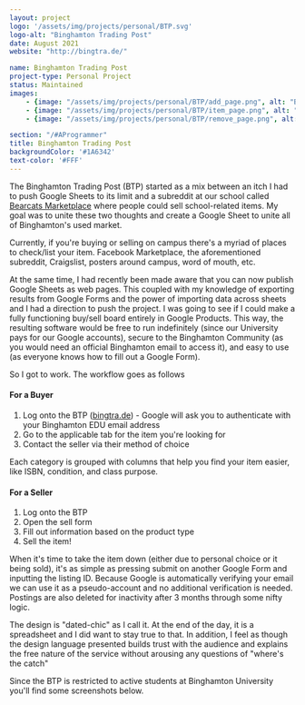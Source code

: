 ```yaml
---
layout: project
logo: '/assets/img/projects/personal/BTP.svg'
logo-alt: "Binghamton Trading Post"
date: August 2021
website: "http://bingtra.de/"

name: Binghamton Trading Post
project-type: Personal Project
status: Maintained
images: 
    - {image: "/assets/img/projects/personal/BTP/add_page.png", alt: "BTP Addition Form"}
    - {image: "/assets/img/projects/personal/BTP/item_page.png", alt: "BTP Listing Page"}
    - {image: "/assets/img/projects/personal/BTP/remove_page.png", alt: "BTP Remove Form"}

section: "/#AProgrammer"
title: Binghamton Trading Post
backgroundColor: '#1A6342'
text-color: '#FFF'
---
```


The Binghamton Trading Post (BTP) started as a mix between an itch I had to push Google Sheets to its limit and a subreddit at our school called [Bearcats Marketplace](https://www.reddit.com/r/BearcatsMarketplace/) where people could sell school-related items. My goal was to unite these two thoughts and create a Google Sheet to unite all of Binghamton's used market.

Currently, if you're buying or selling on campus there's a myriad of places to check/list your item. Facebook Marketplace, the aforementioned subreddit, Craigslist, posters around campus, word of mouth, etc.

At the same time, I had recently been made aware that you can now publish Google Sheets as web pages. This coupled with my knowledge of exporting results from Google Forms and the power of importing data across sheets and I had a direction to push the project. I was going to see if I could make a fully functioning buy/sell board entirely in Google Products. This way, the resulting software would be free to run indefinitely (since our University pays for our Google accounts), secure to the Binghamton Community (as you would need an official Binghamton email to access it), and easy to use (as everyone knows how to fill out a Google Form). 

So I got to work. The workflow goes as follows

#### For a Buyer
1. Log onto the BTP ([bingtra.de](http://bingtra.de/)) - Google will ask you to authenticate with your Binghamton EDU email address
2. Go to the applicable tab for the item you're looking for
3. Contact the seller via their method of choice

Each category is grouped with columns that help you find your item easier, like ISBN, condition, and class purpose.

#### For a Seller
1. Log onto the BTP 
2. Open the sell form
3. Fill out information based on the product type
4. Sell the item!

When it's time to take the item down (either due to personal choice or it being sold), it's as simple as pressing submit on another Google Form and inputting the listing ID. Because Google is automatically verifying your email we can use it as a pseudo-account and no additional verification is needed. Postings are also deleted for inactivity after 3 months through some nifty logic.

The design is "dated-chic" as I call it. At the end of the day, it is a spreadsheet and I did want to stay true to that. In addition, I feel as though the design language presented builds trust with the audience and explains the free nature of the service without arousing any questions of "where's the catch"


Since the BTP is restricted to active students at Binghamton University you'll find some screenshots below.